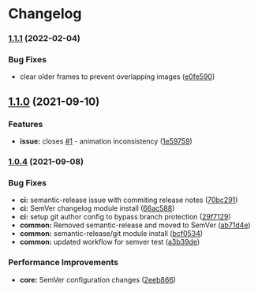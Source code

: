 # Changelog

### [1.1.1](https://github.com/m5kr1pka/canvas-scroll-clip/compare/v1.1.0...v1.1.1) (2022-02-04)


### Bug Fixes

* clear older frames to prevent overlapping images ([e0fe590](https://github.com/m5kr1pka/canvas-scroll-clip/commit/e0fe5908e2c71b5dbd1f0092439a49503fea3c3a))

## [1.1.0](https://www.github.com/m5kr1pka/canvas-scroll-clip/compare/v1.0.4...v1.1.0) (2021-09-10)


### Features

* **issue:** closes [#1](https://www.github.com/m5kr1pka/canvas-scroll-clip/issues/1) - animation inconsistency ([1e59759](https://www.github.com/m5kr1pka/canvas-scroll-clip/commit/1e597590439c184691c474d58e56bc28149940f0))

### [1.0.4](https://www.github.com/m5kr1pka/canvas-scroll-clip/compare/v1.0.3...v1.0.4) (2021-09-08)


### Bug Fixes

* **ci:** semantic-release issue with commiting release notes ([70bc291](https://www.github.com/m5kr1pka/canvas-scroll-clip/commit/70bc2911860e513ed5b20caa1dbde9023477b73d))
* **ci:** SemVer changelog module install ([66ac588](https://www.github.com/m5kr1pka/canvas-scroll-clip/commit/66ac588d72cd1aca64cf70409af6d4eea7e00c75))
* **ci:** setup git author config to bypass branch protection ([29f7129](https://www.github.com/m5kr1pka/canvas-scroll-clip/commit/29f7129d9483a13fa7f1bd95b20fd92474c2febe))
* **common:** Removed semantic-release and moved to SemVer ([ab71d4e](https://www.github.com/m5kr1pka/canvas-scroll-clip/commit/ab71d4e612c76f702cbf4fe83f3838325b900aad))
* **common:** semantic-release/git module install ([bcf0534](https://www.github.com/m5kr1pka/canvas-scroll-clip/commit/bcf05348281f867a0fdf54646d67d04f6ec70dc4))
* **common:** updated workflow for semver test ([a3b39de](https://www.github.com/m5kr1pka/canvas-scroll-clip/commit/a3b39de63e839da3c879484b86e94bd6c8a36723))


### Performance Improvements

* **core:** SemVer configuration changes ([2eeb866](https://www.github.com/m5kr1pka/canvas-scroll-clip/commit/2eeb866cb69a0af6d76a60eeacba9676818a2a28))
